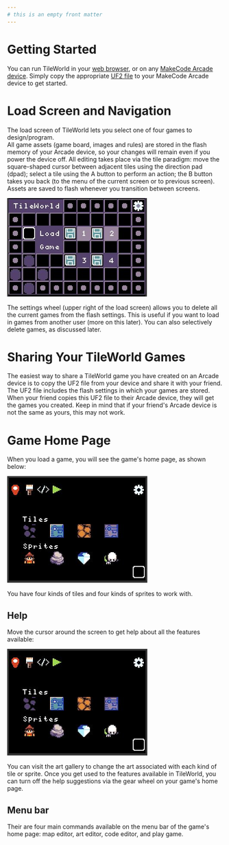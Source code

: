 ```yaml
---
# this is an empty front matter
---
```


# Getting Started

You can run TileWorld in your [web browser](https://microsoft.github.io/pxt-tileworld/), or on any [MakeCode Arcade device](https://arcade.makecode.com/hardware).
Simply copy the appropriate [UF2 file](https://github.com/microsoft/pxt-tileworld/releases/) to your MakeCode Arcade device to get started. 


# Load Screen and Navigation

The load screen of TileWorld lets you select one of four games to design/program.  
All game assets (game board, images and rules) are stored in the flash memory of your Arcade device, 
so your changes will remain even if you power the device off. All editing takes place via the tile paradigm: 
move the square-shaped cursor between adjacent tiles using the direction pad (dpad); select a tile using the 
A button to perform an action; the B button takes you back (to the menu of the current screen or to previous screen). 
Assets are saved to flash whenever you transition between screens.

![load screen](pics/loadScreen.JPG)

The settings wheel (upper right of the load screen) allows you to delete all the current games from the flash settings.  This is useful if you want to load in games from another user (more on this later). You can also selectively delete games, as discussed later.

# Sharing Your TileWorld Games

The easiest way to share a TileWorld game you have created on an Arcade device is to copy the UF2 file from your device and share it with your friend.  The UF2 file includes the flash settings in which your games are stored. When your friend copies this UF2 file to their Arcade device, they will get the games you created.   Keep in mind that if your friend's Arcade device is not the same as yours, this may not work.

# Game Home Page

When you load a game, you will see the game's home page, as shown below:

![load screen](pics/homePage1.JPG)

You have four kinds of tiles and four kinds of sprites to work with. 

## Help

Move the cursor around the screen to get help about all the features available:

![load screen](pics/homePage1.JPG)

You can visit the art gallery to change the art associated with each kind of tile or sprite.  Once you get used to the features available in TileWorld, you can turn off the help suggestions via the gear wheel on your game's home page. 

## Menu bar

Their are four main commands available on the menu bar of the game's home page: map editor, art editor, code editor, and play game.











